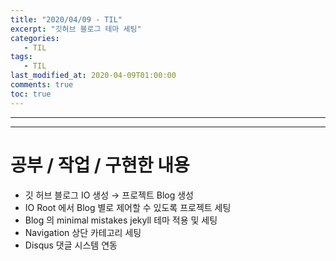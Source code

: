 ```yaml
---
title: "2020/04/09 - TIL"
excerpt: "깃허브 블로그 테마 세팅"
categories: 
   - TIL
tags:
   - TIL
last_modified_at: 2020-04-09T01:00:00
comments: true
toc: true
---
```



---
<style>
ol{list-style-type: decimal;}
</style>
---


# 공부 / 작업 / 구현한 내용

* 깃 허브 블로그 IO 생성 → 프로젝트 Blog 생성
* IO Root 에서 Blog 별로 제어할 수 있도록 프로젝트 세팅
* Blog 의 minimal mistakes jekyll 테마 적용 및 세팅
* Navigation 상단 카테고리 세팅 
* Disqus 댓글 시스템 연동
